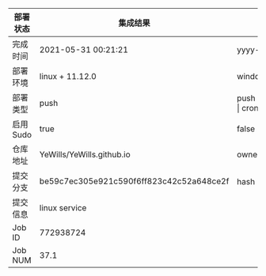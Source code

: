 部署状态 | 集成结果 | 参考值
---|---|---
完成时间 | 2021-05-31 00:21:21 | yyyy-mm-dd hh:mm:ss
部署环境 | linux + 11.12.0 | window \| linux + stable
部署类型 | push | push \| pull_request \| api \| cron
启用Sudo | true | false \| true
仓库地址 | YeWills/YeWills.github.io | owner_name/repo_name
提交分支 | be59c7ec305e921c590f6ff823c42c52a648ce2f | hash 16位
提交信息 | linux service |
Job ID   | 772938724 |
Job NUM  | 37.1 |

